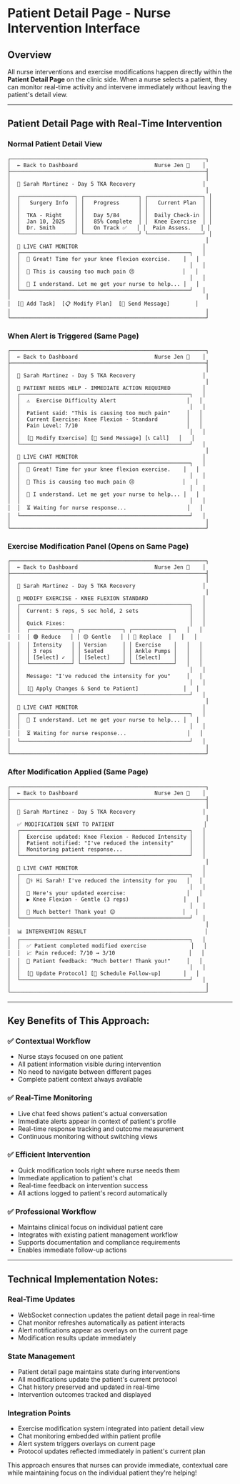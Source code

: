 # Patient Detail Page - Nurse Intervention Interface

## Overview
All nurse interventions and exercise modifications happen directly within the **Patient Detail Page** on the clinic side. When a nurse selects a patient, they can monitor real-time activity and intervene immediately without leaving the patient's detail view.

---

## Patient Detail Page with Real-Time Intervention

### Normal Patient Detail View
```
┌─────────────────────────────────────────────────────────────┐
│  ← Back to Dashboard                        Nurse Jen 👤    │
├─────────────────────────────────────────────────────────────┤
│                                                             │
│  👤 Sarah Martinez - Day 5 TKA Recovery                     │
│                                                             │
│  ┌─────────────────┐ ┌─────────────────┐ ┌─────────────────┐ │
│  │   Surgery Info  │ │   Progress      │ │   Current Plan  │ │
│  │                 │ │                 │ │                 │ │
│  │  TKA - Right    │ │   Day 5/84      │ │  Daily Check-in │ │
│  │  Jan 10, 2025   │ │   85% Complete  │ │  Knee Exercise  │ │
│  │  Dr. Smith      │ │   On Track ✅   │ │  Pain Assess.   │ │
│  └─────────────────┘ └─────────────────┘ └─────────────────┘ │
│                                                             │
│  💬 LIVE CHAT MONITOR                                       │
│  ┌─────────────────────────────────────────────────────┐   │
│  │  🤖 Great! Time for your knee flexion exercise.    │   │
│  │                                                     │   │
│  │  👤 This is causing too much pain 😣               │   │
│  │                                                     │   │
│  │  🤖 I understand. Let me get your nurse to help... │   │
│  └─────────────────────────────────────────────────────┘   │
│                                                             │
│  [📝 Add Task]  [📋 Modify Plan]  [💬 Send Message]        │
│                                                             │
└─────────────────────────────────────────────────────────────┘
```

### When Alert is Triggered (Same Page)
```
┌─────────────────────────────────────────────────────────────┐
│  ← Back to Dashboard                        Nurse Jen 👤    │
├─────────────────────────────────────────────────────────────┤
│                                                             │
│  👤 Sarah Martinez - Day 5 TKA Recovery                     │
│                                                             │
│  🚨 PATIENT NEEDS HELP - IMMEDIATE ACTION REQUIRED          │
│  ┌─────────────────────────────────────────────────────┐   │
│  │  ⚠️  Exercise Difficulty Alert                      │   │
│  │                                                     │   │
│  │  Patient said: "This is causing too much pain"     │   │
│  │  Current Exercise: Knee Flexion - Standard         │   │
│  │  Pain Level: 7/10                                  │   │
│  │                                                     │   │
│  │  [🔧 Modify Exercise] [💬 Send Message] [📞 Call]   │   │
│  └─────────────────────────────────────────────────────┘   │
│                                                             │
│  💬 LIVE CHAT MONITOR                                       │
│  ┌─────────────────────────────────────────────────────┐   │
│  │  🤖 Great! Time for your knee flexion exercise.    │   │
│  │                                                     │   │
│  │  👤 This is causing too much pain 😣               │   │
│  │                                                     │   │
│  │  🤖 I understand. Let me get your nurse to help... │   │
│  │                                                     │   │
│  │  ⏳ Waiting for nurse response...                   │   │
│  └─────────────────────────────────────────────────────┘   │
│                                                             │
└─────────────────────────────────────────────────────────────┘
```

### Exercise Modification Panel (Opens on Same Page)
```
┌─────────────────────────────────────────────────────────────┐
│  ← Back to Dashboard                        Nurse Jen 👤    │
├─────────────────────────────────────────────────────────────┤
│                                                             │
│  👤 Sarah Martinez - Day 5 TKA Recovery                     │
│                                                             │
│  🔧 MODIFY EXERCISE - KNEE FLEXION STANDARD                 │
│  ┌─────────────────────────────────────────────────────┐   │
│  │  Current: 5 reps, 5 sec hold, 2 sets                │   │
│  │                                                     │   │
│  │  Quick Fixes:                                       │   │
│  │  ┌─────────────┐ ┌─────────────┐ ┌─────────────┐   │   │
│  │  │ 🟢 Reduce   │ │ 🟡 Gentle   │ │ 🔵 Replace  │   │   │
│  │  │ Intensity   │ │ Version     │ │ Exercise    │   │   │
│  │  │ 3 reps      │ │ Seated      │ │ Ankle Pumps │   │   │
│  │  │ [Select] ✓  │ │ [Select]    │ │ [Select]    │   │   │
│  │  └─────────────┘ └─────────────┘ └─────────────┘   │   │
│  │                                                     │   │
│  │  Message: "I've reduced the intensity for you"     │   │
│  │                                                     │   │
│  │  [💾 Apply Changes & Send to Patient]              │   │
│  └─────────────────────────────────────────────────────┘   │
│                                                             │
│  💬 LIVE CHAT MONITOR                                       │
│  ┌─────────────────────────────────────────────────────┐   │
│  │  🤖 I understand. Let me get your nurse to help... │   │
│  │                                                     │   │
│  │  ⏳ Waiting for nurse response...                   │   │
│  └─────────────────────────────────────────────────────┘   │
│                                                             │
└─────────────────────────────────────────────────────────────┘
```

### After Modification Applied (Same Page)
```
┌─────────────────────────────────────────────────────────────┐
│  ← Back to Dashboard                        Nurse Jen 👤    │
├─────────────────────────────────────────────────────────────┤
│                                                             │
│  👤 Sarah Martinez - Day 5 TKA Recovery                     │
│                                                             │
│  ✅ MODIFICATION SENT TO PATIENT                            │
│  ┌─────────────────────────────────────────────────────┐   │
│  │  Exercise updated: Knee Flexion - Reduced Intensity │   │
│  │  Patient notified: "I've reduced the intensity"     │   │
│  │  Monitoring patient response...                     │   │
│  └─────────────────────────────────────────────────────┘   │
│                                                             │
│  💬 LIVE CHAT MONITOR                                       │
│  ┌─────────────────────────────────────────────────────┐   │
│  │  👩‍⚕️ Hi Sarah! I've reduced the intensity for you   │   │
│  │                                                     │   │
│  │  🤖 Here's your updated exercise:                   │   │
│  │  ▶️ Knee Flexion - Gentle (3 reps)                 │   │
│  │                                                     │   │
│  │  👤 Much better! Thank you! 😊                     │   │
│  └─────────────────────────────────────────────────────┘   │
│                                                             │
│  📊 INTERVENTION RESULT                                     │
│  ┌─────────────────────────────────────────────────────┐   │
│  │  ✅ Patient completed modified exercise              │   │
│  │  📈 Pain reduced: 7/10 → 3/10                       │   │
│  │  💬 Patient feedback: "Much better! Thank you!"     │   │
│  │                                                     │   │
│  │  [📝 Update Protocol] [📅 Schedule Follow-up]       │   │
│  └─────────────────────────────────────────────────────┘   │
│                                                             │
└─────────────────────────────────────────────────────────────┘
```

---

## Key Benefits of This Approach:

### ✅ **Contextual Workflow**
- Nurse stays focused on one patient
- All patient information visible during intervention
- No need to navigate between different pages
- Complete patient context always available

### ✅ **Real-Time Monitoring**
- Live chat feed shows patient's actual conversation
- Immediate alerts appear in context of patient's profile
- Real-time response tracking and outcome measurement
- Continuous monitoring without switching views

### ✅ **Efficient Intervention**
- Quick modification tools right where nurse needs them
- Immediate application to patient's chat
- Real-time feedback on intervention success
- All actions logged to patient's record automatically

### ✅ **Professional Workflow**
- Maintains clinical focus on individual patient care
- Integrates with existing patient management workflow
- Supports documentation and compliance requirements
- Enables immediate follow-up actions

---

## Technical Implementation Notes:

### **Real-Time Updates**
- WebSocket connection updates the patient detail page in real-time
- Chat monitor refreshes automatically as patient interacts
- Alert notifications appear as overlays on the current page
- Modification results update immediately

### **State Management**
- Patient detail page maintains state during interventions
- All modifications update the patient's current protocol
- Chat history preserved and updated in real-time
- Intervention outcomes tracked and displayed

### **Integration Points**
- Exercise modification system integrated into patient detail view
- Chat monitoring embedded within patient profile
- Alert system triggers overlays on current page
- Protocol updates reflected immediately in patient's current plan

This approach ensures that nurses can provide immediate, contextual care while maintaining focus on the individual patient they're helping!

